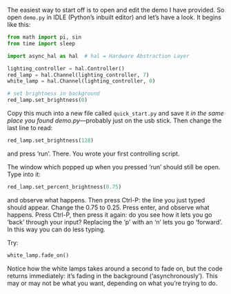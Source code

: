 The easiest way to start off is to open and edit the demo I have
provided.  So open `demo.py` in IDLE (Python’s inbuilt editor) and
let’s have a look.  It begins like this:

```python
from math import pi, sin
from time import sleep

import async_hal as hal  # hal = Hardware Abstraction Layer

lighting_controller = hal.Controller()
red_lamp = hal.Channel(lighting_controller, 7)
white_lamp = hal.Channel(lighting_controller, 0)

# set brightness in background
red_lamp.set_brightness(0)
```

Copy this much into a new file called `quick_start.py` and save it 
*in the same place you found demo.py*&#x2014;probably just on the usb
stick.  Then change the last line to read:

```python
red_lamp.set_brightness(128)
```

and press ‘run’.  There.  You wrote your first controlling script.

The window which popped up when you pressed ‘run’ should still be
open.  Type into it:

```python
red_lamp.set_percent_brightness(0.75)
```

and observe what happens.  Then press Ctrl-P: the line you just typed
should appear.  Change the 0.75 to 0.25.  Press enter, and observe
what happens.  Press Ctrl-P, then press it again: do you see how it
lets you go ‘back’ through your input?  Replacing the ‘p’ with an ‘n’
lets you go ‘forward’.  In this way you can do less typing.

Try:

```python
white_lamp.fade_on()
```

Notice how the white lamps takes around a second to fade on, but the
code returns immediately: it’s fading in the background
(‘asynchronously’).  This may or may not be what you want, depending
on what you’re trying to do.
